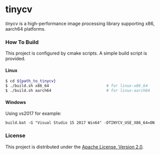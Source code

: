 # tinycv

*tinycv* is a high-performance image processing library supporting x86, aarch64 platforms.

### How To Build

This project is configured by cmake scripts. A simple build script is provided.

#### Linux

```bash
$ cd ${path_to_tinycv}
$ ./build.sh x86_64                         # for linux-x86_64
$ ./build.sh aarch64                        # for linux-aarch64
```

#### Windows

Using vs2017 for example:

```
build.bat -G "Visual Studio 15 2017 Win64" -DTINYCV_USE_X86_64=ON
```

### License

This project is distributed under the [Apache License, Version 2.0](LICENSE).
